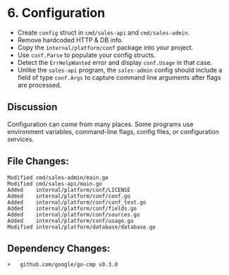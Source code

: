# 6. Configuration

- Create `config` struct in `cmd/sales-api` and `cmd/sales-admin`.
- Remove hardcoded HTTP & DB info.
- Copy the `internal/platform/conf` package into your project.
- Use `conf.Parse` to populate your config structs.
- Detect the `ErrHelpWanted` error and display `conf.Usage` in that case.
- Unlike the `sales-api` program, the `sales-admin` config should include a
  field of type `conf.Args` to capture command line arguments after flags are
  processed.

## Discussion

Configuration can come from many places. Some programs use environment
variables, command-line flags, config files, or configuration services.

## File Changes:

```
Modified cmd/sales-admin/main.go
Modified cmd/sales-api/main.go
Added    internal/platform/conf/LICENSE
Added    internal/platform/conf/conf.go
Added    internal/platform/conf/conf_test.go
Added    internal/platform/conf/fields.go
Added    internal/platform/conf/sources.go
Added    internal/platform/conf/usage.go
Modified internal/platform/database/database.go
```

## Dependency Changes:

```
+ 	github.com/google/go-cmp v0.3.0
```
